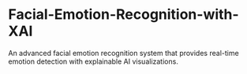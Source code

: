 # Facial-Emotion-Recognition-with-XAI
An advanced facial emotion recognition system that provides real-time emotion detection with explainable AI visualizations.

